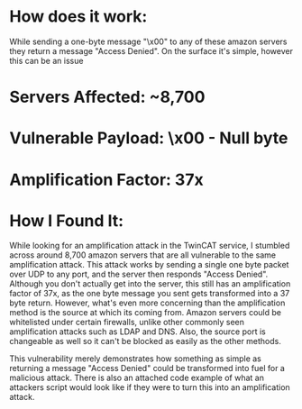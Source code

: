 # How does it work:
While sending a one-byte message "\x00" to any of these amazon servers they return a message "Access Denied". On the surface it's simple, however this can be an issue 

# Servers Affected: ~8,700

# Vulnerable Payload: \x00 - Null byte

# Amplification Factor: 37x

# How I Found It:
While looking for an amplification attack in the TwinCAT service, I stumbled across around 8,700 amazon servers that are all vulnerable to the same amplification attack. This attack works by sending a single one byte packet over UDP to any port, and the server then responds "Access Denied". Although you don't actually get into the server, this still has an amplification factor of 37x, as the one byte message you sent gets transformed into a 37 byte return. However, what's even more concerning than the amplification method is the source at which its coming from. Amazon servers could be whitelisted under certain firewalls, unlike other commonly seen amplification attacks such as LDAP and DNS. Also, the source port is changeable as well so it can't be blocked as easily as the other methods.

This vulnerability merely demonstrates how something as simple as returning a message "Access Denied" could be transformed into fuel for a malicious attack. There is also an attached code example of what an attackers script would look like if they were to turn this into an amplification attack.

